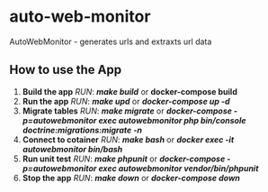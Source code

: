 # auto-web-monitor
AutoWebMonitor - generates urls and extraxts url data

## How to use the App

1. **Build the app** *RUN*: 
    <em>**make build**</em> or **docker-compose build**</em>
1. **Run the app** *RUN*: 
    <em>**make upd**</em> or <em>**docker-compose up -d**</em>
1. **Migrate tables** *RUN*: 
    <em>**make migrate**</em> or <em>**docker-compose -p=autowebmonitor exec autowebmonitor php bin/console doctrine:migrations:migrate -n**</em>
1. **Connect to cotainer** *RUN*: 
    <em>**make bash**</em> or <em>**docker exec -it autowebmonitor bin/bash**</em>
1. **Run unit test** *RUN*: 
    <em>**make phpunit**</em> or <em>**docker-compose -p=autowebmonitor exec autowebmonitor vendor/bin/phpunit**</em>
1. **Stop the app** *RUN*: 
    <em>**make down**</em> or <em>**docker-compose down**</em>